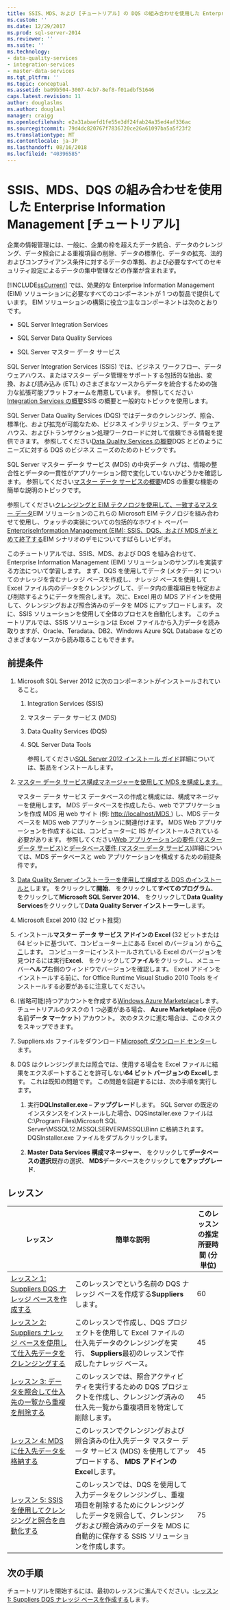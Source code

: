 ```yaml
---
title: SSIS、MDS、および [チュートリアル] の DQS の組み合わせを使用した Enterprise Information Management |Microsoft Docs
ms.custom: ''
ms.date: 12/29/2017
ms.prod: sql-server-2014
ms.reviewer: ''
ms.suite: ''
ms.technology:
- data-quality-services
- integration-services
- master-data-services
ms.tgt_pltfrm: ''
ms.topic: conceptual
ms.assetid: ba09b504-3007-4cb7-8ef8-f01adbf51646
caps.latest.revision: 11
author: douglaslms
ms.author: douglasl
manager: craigg
ms.openlocfilehash: e2a31abaefd1fe55e3df24fab24a35ed4af336ac
ms.sourcegitcommit: 79d4dc820767f7836720ce26a61097ba5a5f23f2
ms.translationtype: MT
ms.contentlocale: ja-JP
ms.lasthandoff: 08/16/2018
ms.locfileid: "40396585"
---
```

# <a name="enterprise-information-management-using-ssis-mds-and-dqs-together-tutorial"></a>SSIS、MDS、DQS の組み合わせを使用した Enterprise Information Management [チュートリアル]
  企業の情報管理には、一般に、企業の枠を超えたデータ統合、データのクレンジング、データ照合による重複項目の削除、データの標準化、データの拡充、法的およびコンプライアンス条件に対するデータの準拠、および必要なすべてのセキュリティ設定によるデータの集中管理などの作業が含まれます。  
  
 [!INCLUDE[ssCurrent](../includes/sscurrent-md.md)] では、効果的な Enterprise Information Management (EIM) ソリューションに必要なすべてのコンポーネントが 1 つの製品で提供しています。 EIM ソリューションの構築に役立つ主なコンポーネントは次のとおりです。  
  
-   SQL Server Integration Services  
  
-   SQL Server Data Quality Services  
  
-   SQL Server マスター データ サービス  
  
 SQL Server Integration Services (SSIS) では、ビジネス ワークフロー、データ ウェアハウス、またはマスター データ管理をサポートする包括的な抽出、変換、および読み込み (ETL) のさまざまなソースからデータを統合するための強力な拡張可能プラットフォームを用意しています。 参照してください[Integration Services の概要](http://msdn.microsoft.com/library/ms141263\(SQL.105\).aspx)SSIS の概要と一般的なトピックを使用します。  
  
 SQL Server Data Quality Services (DQS) ではデータのクレンジング、照合、標準化、および拡充が可能なため、ビジネス インテリジェンス、データ ウェアハウス、およびトランザクション処理ワークロードに対して信頼できる情報を提供できます。 参照してください[Data Quality Services の概要](http://msdn.microsoft.com/library/ff877917.aspx)DQS とどのようにニーズに対する DQS のビジネス ニーズのためのトピックです。  
  
 SQL Server マスター データ サービス (MDS) の中央データ ハブは、情報の整合性とデータの一貫性がアプリケーション間で変化していないかどうかを確認します。 参照してください[マスター データ サービスの概要](../master-data-services/master-data-services-overview-mds.md)MDS の重要な機能の簡単な説明のトピックです。  
  
 参照してください[クレンジングと EIM テクノロジを使用して、一致するマスター データ](http://msdn.microsoft.com/library/hh403491.aspx)EIM ソリューションのこれらの Microsoft EIM テクノロジを組み合わせて使用し、ウォッチの実装についての包括的なホワイト ペーパー [EnterpriseInformation Management (EIM): SSIS、DQS、および MDS がまとめて終了する](http://go.microsoft.com/fwlink/?LinkId=258672)EIM シナリオのデモについてすばらしいビデオ。  
  
 このチュートリアルでは、SSIS、MDS、および DQS を組み合わせて、Enterprise Information Management (EIM) ソリューションのサンプルを実装する方法について学習します。 まず、DQS を使用してデータ (メタデータ) についてのナレッジを含むナレッジ ベースを作成し、ナレッジ ベースを使用して Excel ファイル内のデータをクレンジングして、データ内の重複項目を特定および削除するようにデータを照合します。 次に、Excel 用の MDS アドインを使用して、クレンジングおよび照合済みのデータを MDS にアップロードします。 次に、SSIS ソリューションを使用して全体のプロセスを自動化します。 このチュートリアルでは、SSIS ソリューションは Excel ファイルから入力データを読み取りますが、Oracle、Teradata、DB2、Windows Azure SQL Database などのさまざまなソースから読み取ることもできます。  
  
## <a name="prerequisites"></a>前提条件  
  
1.  Microsoft SQL Server 2012 に次のコンポーネントがインストールされていること。  
  
    1.  Integration Services (SSIS)  
  
    2.  マスター データ サービス (MDS)  
  
    3.  Data Quality Services (DQS)  
  
    4.  SQL Server Data Tools  
  
         参照してください[SQL Server 2012 インストール ガイド](../database-engine/install-windows/installation-for-sql-server.md)詳細については、製品をインストールします。  
  
2.  [マスター データ サービス構成マネージャーを使用して MDS を構成します。](http://msdn.microsoft.com/library/ee633884.aspx)  
  
     マスター データ サービス データベースの作成と構成には、構成マネージャーを使用します。 MDS データベースを作成したら、web でアプリケーションを作成 MDS 用 web サイト (例: [ http://localhost/MDS ](http://localhost/MDS)) し、MDS データベースを MDS web アプリケーションに関連付けます。 MDS Web アプリケーションを作成するには、コンピューターに IIS がインストールされている必要があります。 参照してください[Web アプリケーションの要件 (マスター データ サービス)](http://msdn.microsoft.com/library/ee633744.aspx)と[データベース要件 (マスター データ サービス)](http://msdn.microsoft.com/library/ee633767.aspx)詳細については、MDS データベースと web アプリケーションを構成するための前提条件です。  
  
3.  [Data Quality Server インストーラーを使用して構成する DQS のインストールと](http://msdn.microsoft.com/library/hh231682.aspx)します。 をクリックして**開始**、 をクリックして**すべてのプログラム**、 をクリックして**Microsoft SQL Server 2014**、 をクリックして**Data Quality Services**をクリックして**Data Quality Server インストーラー**します。  
  
4.  Microsoft Excel 2010 (32 ビット推奨)  
  
5.  インストール**マスター データ サービス アドインの Excel** (32 ビットまたは 64 ビットに基づいて、コンピューター上にある Excel のバージョン) から[ここ](http://www.microsoft.com/download/details.aspx?id=29064)します。 コンピューターにインストールされている Excel のバージョンを見つけるには実行**Excel**、 をクリックして**ファイル**をクリックし、メニュー バー**ヘルプ**右側のウィンドウでバージョンを確認します。 Excel アドインをインストールする前に、for Office Runtime Visual Studio 2010 Tools をインストールする必要があるに注意してください。  
  
6.  (省略可能)持つアカウントを作成する[Windows Azure Marketplace](https://datamarket.azure.com/)します。 チュートリアルのタスクの 1 つ必要がある場合、 **Azure Marketplace** (元の名前**データ マーケット**) アカウント。 次のタスクに進む場合は、このタスクをスキップできます。  
  
7.  Suppliers.xls ファイルをダウンロード[Microsoft ダウンロード センター](http://go.microsoft.com/fwlink/?LinkId=271504)します。  
  
8.  DQS はクレンジングまたは照合では、使用する場合を Excel ファイルに結果をエクスポートすることを許可しない**64 ビット バージョンの Excel**します。 これは既知の問題です。 この問題を回避するには、次の手順を実行します。  
  
    1.  実行**DQLInstaller.exe – アップグレード**します。 SQL Server の既定のインスタンスをインストールした場合、DQSinstaller.exe ファイルは C:\Program Files\Microsoft SQL Server\MSSQL12.MSSQLSERVER\MSSQL\Binn に格納されます。 DQSInstaller.exe ファイルをダブルクリックします。  
  
    2.  **Master Data Services 構成マネージャー**、 をクリックして**データベースの選択**既存の選択、 **MDS**データベースをクリックして**をアップグレード**.  
  
## <a name="lessons"></a>レッスン  
  
|レッスン|簡単な説明|このレッスンの推定所要時間 (分単位)|  
|------------|-----------------------|------------------------------------------------|  
|[レッスン 1: Suppliers DQS ナレッジ ベースを作成する](../../2014/tutorials/lesson-1-creating-the-suppliers-dqs-knowledge-base.md)|このレッスンでという名前の DQS ナレッジ ベースを作成する**Suppliers**します。|60|  
|[レッスン 2: Suppliers ナレッジ ベースを使用して仕入先データをクレンジングする](../../2014/tutorials/lesson-2-cleansing-supplier-data-using-the-suppliers-knowledge-base.md)|このレッスンで作成し、DQS プロジェクトを使用して Excel ファイルの仕入先データのクレンジングを実行、 **Suppliers**最初のレッスンで作成したナレッジ ベース。|45|  
|[レッスン 3: データを照合して仕入先の一覧から重複を削除する](../../2014/tutorials/lesson-3-matching-data-to-remove-duplicates-from-supplier-list.md)|このレッスンでは、照合アクティビティを実行するための DQS プロジェクトを作成し、クレンジング済みの仕入先一覧から重複項目を特定して削除します。|45|  
|[レッスン 4: MDS に仕入先データを格納する](../../2014/tutorials/lesson-4-storing-supplier-data-in-mds.md)|このレッスンでクレンジングおよび照合済みの仕入先データ マスター データ サービス (MDS) を使用してアップロードする、 **MDS アドインの Excel**します。|45|  
|[レッスン 5: SSIS を使用してクレンジングと照合を自動化する](../../2014/tutorials/lesson-5-automating-the-cleansing-and-matching-using-ssis.md)|このレッスンでは、DQS を使用して入力データをクレンジングし、重複項目を削除するためにクレンジングしたデータを照合して、クレンジングおよび照合済みのデータを MDS に自動的に保存する SSIS ソリューションを作成します。|75|  
  
## <a name="next-steps"></a>次の手順  
 チュートリアルを開始するには、最初のレッスンに進んでください。:[レッスン 1: Suppliers DQS ナレッジ ベースを作成する](../../2014/tutorials/lesson-1-creating-the-suppliers-dqs-knowledge-base.md)します。  
  
  
